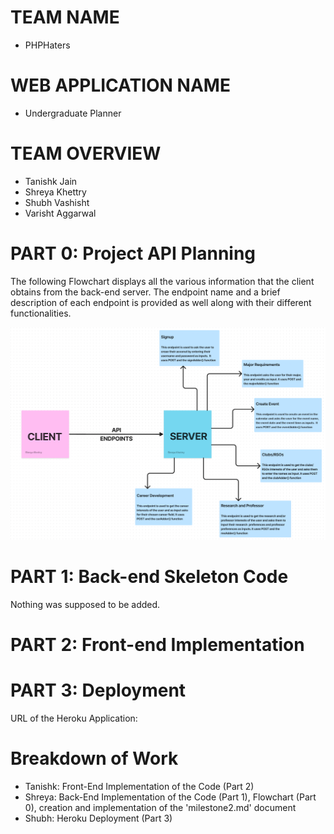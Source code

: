 # TEAM NAME

- PHPHaters

# WEB APPLICATION NAME

- Undergraduate Planner

# TEAM OVERVIEW

- Tanishk Jain
- Shreya Khettry
- Shubh Vashisht
- Varisht Aggarwal

# PART 0: Project API Planning

The following Flowchart displays all the various information that the client obtains from the back-end server. The endpoint name and a brief description of each endpoint is provided as well along with their different functionalities.

![example image](../imag/flowchart.png)

# PART 1: Back-end Skeleton Code

Nothing was supposed to be added.

# PART 2: Front-end Implementation

# PART 3: Deployment

URL of the Heroku Application: 

# Breakdown of Work

- Tanishk: Front-End Implementation of the Code (Part 2)
- Shreya: Back-End Implementation of the Code (Part 1), Flowchart (Part 0), creation and implementation of the 'milestone2.md' document
- Shubh: Heroku Deployment (Part 3)